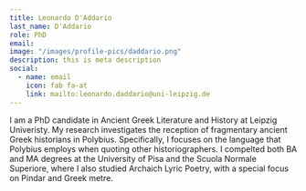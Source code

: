 ```yaml
---
title: Leonardo D'Addario
last_name: D'Addario
role: PhD
email: 
image: "/images/profile-pics/daddario.png"
description: this is meta description
social:
  - name: email
    icon: fab fa-at
    link: mailto:leonardo.daddario@uni-leipzig.de
---
```


I am a PhD candidate in Ancient Greek Literature and 
History at Leipzig Univeristy. My research investigates the reception of fragmentary ancient Greek historians in Polybius. Specifically, I focuses on the language that Polybius employs when quoting other historiographers. I 
compelted both BA and MA degrees at the University of Pisa and the 
Scuola Normale Superiore, where I also studied Archaich Lyric Poetry, 
with a special focus on Pindar and Greek metre.